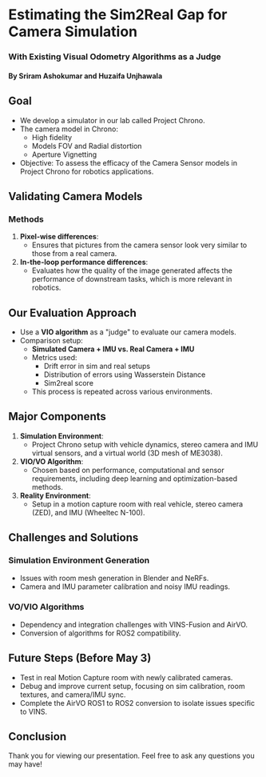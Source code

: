 # Estimating the Sim2Real Gap for Camera Simulation
### With Existing Visual Odometry Algorithms as a Judge
#### By Sriram Ashokumar and Huzaifa Unjhawala

## Goal

- We develop a simulator in our lab called Project Chrono.
- The camera model in Chrono:
  - High fidelity
  - Models FOV and Radial distortion
  - Aperture Vignetting
- Objective: To assess the efficacy of the Camera Sensor models in Project Chrono for robotics applications.

## Validating Camera Models

### Methods
1. **Pixel-wise differences**:
   - Ensures that pictures from the camera sensor look very similar to those from a real camera.
2. **In-the-loop performance differences**:
   - Evaluates how the quality of the image generated affects the performance of downstream tasks, which is more relevant in robotics.

## Our Evaluation Approach

- Use a **VIO algorithm** as a "judge" to evaluate our camera models.
- Comparison setup:
  - **Simulated Camera + IMU vs. Real Camera + IMU**
  - Metrics used:
    - Drift error in sim and real setups
    - Distribution of errors using Wasserstein Distance
    - Sim2real score
  - This process is repeated across various environments.

## Major Components

1. **Simulation Environment**:
   - Project Chrono setup with vehicle dynamics, stereo camera and IMU virtual sensors, and a virtual world (3D mesh of ME3038).
2. **VIO/VO Algorithm**:
   - Chosen based on performance, computational and sensor requirements, including deep learning and optimization-based methods.
3. **Reality Environment**:
   - Setup in a motion capture room with real vehicle, stereo camera (ZED), and IMU (Wheeltec N-100).

## Challenges and Solutions

### Simulation Environment Generation
- Issues with room mesh generation in Blender and NeRFs.
- Camera and IMU parameter calibration and noisy IMU readings.

### VO/VIO Algorithms
- Dependency and integration challenges with VINS-Fusion and AirVO.
- Conversion of algorithms for ROS2 compatibility.

## Future Steps (Before May 3)

- Test in real Motion Capture room with newly calibrated cameras.
- Debug and improve current setup, focusing on sim calibration, room textures, and camera/IMU sync.
- Complete the AirVO ROS1 to ROS2 conversion to isolate issues specific to VINS.

## Conclusion

Thank you for viewing our presentation. Feel free to ask any questions you may have!
